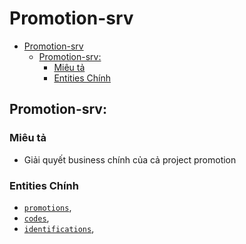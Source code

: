 # Promotion-srv

- [Promotion-srv](#promotion-srv)
  - [Promotion-srv:](#promotion-srv-1)
    - [Miêu tả](#miêu-tả)
    - [Entities Chính](#entities-chính)

## Promotion-srv:
 ### Miêu tả 
  - Giải quyết business chính của cả project promotion
 ### Entities Chính
  - [`promotions`](./promotion.md), 
  - [`codes`](./code.md),
  - [`identifications`](./identifications.md),
  <!-- -  `apply_transactions`,
  -  `publish_code`, 
  -  `transactions` -->